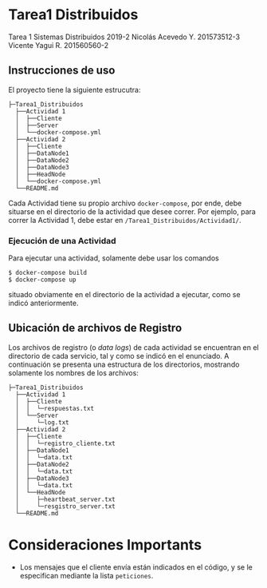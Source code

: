 # Tarea1 Distribuidos
Tarea 1 Sistemas Distribuidos 2019-2
Nicolás Acevedo Y.	201573512-3
Vicente Yagui R.	201560560-2

## Instrucciones de uso
El proyecto tiene la siguiente estrucutra:
```
├─Tarea1_Distribuidos
  ├──Actividad 1
  │  ├──Cliente
  │  ├──Server
  │  └──docker-compose.yml
  ├──Actividad 2
  │  ├──Cliente
  │  ├──DataNode1
  │  ├──DataNode2
  │  ├──DataNode3
  │  ├──HeadNode
  │  └──docker-compose.yml
  └──README.md
 ```
 Cada Actividad tiene su propio archivo ``docker-compose``, por ende, debe situarse en el directorio de la actividad que desee correr. Por ejemplo, para correr la Actividad 1, debe estar en ``/Tarea1_Distribuidos/Actividad1/``.

### Ejecución de una Actividad
Para ejecutar una actividad, solamente debe usar los comandos
```
$ docker-compose build
$ docker-compose up
```
situado obviamente en el directorio de la actividad a ejecutar, como se indicó anteriormente.

## Ubicación de archivos de Registro
Los archivos de registro (o _data logs_) de cada actividad se encuentran en el directorio de cada servicio, tal y como se indicó en el enunciado. A continuación se presenta una estructura de los directorios, mostrando solamente los nombres de los archivos:
```
├─Tarea1_Distribuidos
  ├──Actividad 1
  │  ├──Cliente
  │  │  └─respuestas.txt
  │  └──Server
  │     └─log.txt
  ├──Actividad 2
  │  ├──Cliente
  │  │  └─registro_cliente.txt  
  │  ├──DataNode1
  │  │  └─data.txt
  │  ├──DataNode2
  │  │  └─data.txt
  │  ├──DataNode3
  │  │  └─data.txt
  │  └──HeadNode
  │     ├─heartbeat_server.txt
  │     └─resgistro_server.txt
  └──README.md
 ```

 # Consideraciones Importants
 - Los mensajes que el cliente envía están indicados en el código, y se le especifican mediante la lista ``peticiones``.